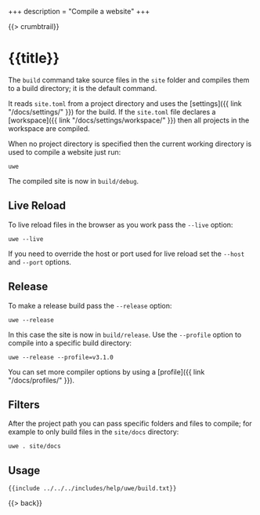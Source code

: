 +++
description = "Compile a website"
+++

{{> crumbtrail}}

# {{title}}

The `build` command take source files in the `site` folder and compiles them to a build directory; it is the default command.

It reads `site.toml` from a project directory and uses the [settings]({{ link "/docs/settings/" }}) for the build. If the `site.toml` file declares a [workspace]({{ link "/docs/settings/workspace/" }}) then all projects in the workspace are compiled.

When no project directory is specified then the current working directory is used to compile a website just run:

```text
uwe
```

The compiled site is now in `build/debug`.

## Live Reload

To live reload files in the browser as you work pass the `--live` option:

```text
uwe --live
```

If you need to override the host or port used for live reload set the `--host` and `--port` options.

## Release

To make a release build pass the `--release` option:

```text
uwe --release
```

In this case the site is now in `build/release`. Use the `--profile` option to compile into a specific build directory:

```text
uwe --release --profile=v3.1.0
```

You can set more compiler options by using a [profile]({{ link "/docs/profiles/" }}).

## Filters

After the project path you can pass specific folders and files to compile; for example to only build files in the `site/docs` directory:

```text
uwe . site/docs
```

## Usage

```text
{{include ../../../includes/help/uwe/build.txt}}
```

{{> back}}
